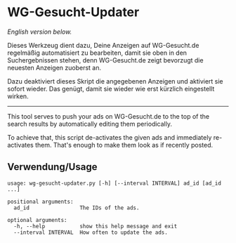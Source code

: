 WG-Gesucht-Updater
==================
*English version below.*

Dieses Werkzeug dient dazu, Deine Anzeigen auf WG-Gesucht.de regelmäßig automatisiert zu bearbeiten,
damit sie oben in den Suchergebnissen stehen,
denn WG-Gesucht.de zeigt bevorzugt die neuesten Anzeigen zuoberst an.

Dazu deaktiviert dieses Skript die angegebenen Anzeigen und aktiviert sie sofort wieder.
Das genügt, damit sie wieder wie erst kürzlich eingestellt wirken.

---

This tool serves to push your ads on WG-Gesucht.de to the top of the search results
by automatically editing them periodically.

To achieve that, this script de-activates the given ads and immediately re-activates them.
That's enough to make them look as if recently posted.

Verwendung/Usage
----------------
```text
usage: wg-gesucht-updater.py [-h] [--interval INTERVAL] ad_id [ad_id ...]

positional arguments:
  ad_id                The IDs of the ads.

optional arguments:
  -h, --help           show this help message and exit
  --interval INTERVAL  How often to update the ads.

```
